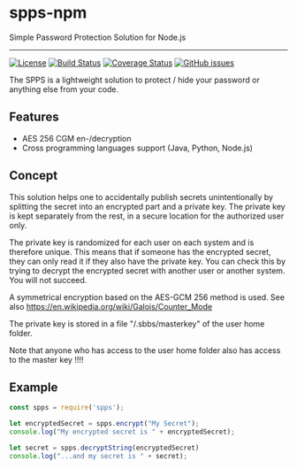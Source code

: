 # spps-npm

Simple Password Protection Solution for Node.js

---

[![License](https://img.shields.io/badge/License-Apache%202.0-blue.svg)](https://opensource.org/licenses/Apache-2.0)
[![Build Status](https://travis-ci.com/elomagic/spps-npm.svg?branch=main)](https://travis-ci.com/elomagic/spps-npm)
[![Coverage Status](https://coveralls.io/repos/github/elomagic/spps-npm/badge.svg?branch=main)](https://coveralls.io/github/elomagic/spps-npm?branch=main)
[![GitHub issues](https://img.shields.io/github/issues-raw/elomagic/spps-npm)](https://github.com/elomagic/spps-npm/issues)

The SPPS is a lightweight solution to protect / hide your password or anything else from your code.

## Features

* AES 256 CGM en-/decryption
* Cross programming languages support (Java, Python, Node.js)

## Concept

This solution helps one to accidentally publish secrets unintentionally by splitting the secret into an encrypted part and a private key.
The private key is kept separately from the rest, in a secure location for the authorized user only.

The private key is randomized for each user on each system and is therefore unique. This means that if someone has the encrypted secret,
they can only read it if they also have the private key. You can check this by trying to decrypt the encrypted secret with another user or another system. You will not succeed.

A symmetrical encryption based on the AES-GCM 256 method is used. See also https://en.wikipedia.org/wiki/Galois/Counter_Mode

The private key is stored in a file "/.sbbs/masterkey" of the user home folder.

Note that anyone who has access to the user home folder also has access to the master key !!!!

## Example

``` javascript
const spps = require('spps');

let encryptedSecret = spps.encrypt("My Secret");
console.log("My encrypted secret is " + encryptedSecret);

let secret = spps.decryptString(encryptedSecret)
console.log("...and my secret is " + secret);
```
